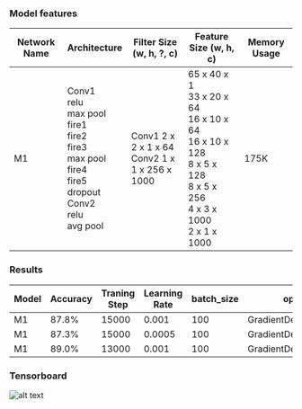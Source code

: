 ### Model features
| Network Name    | Architecture                                                          | Filter Size (w, h, ?, c)                                                                      | Feature Size (w, h, c)                                                                            | Memory Usage |
|-----------------|-----------------------------------------------------------------------|----------------------------------------------------------------------------------|------------------------------------------------------------------------------------------|--------------|
| M1              | Conv1 </br> relu </br> max pool </br> fire1 </br> fire2 </br> fire3 </br> max pool </br> fire4 </br> fire5 </br> dropout </br> Conv2 </br> relu </br> avg pool                     | Conv1 2 x 2 x 1 x 64  </br> Conv2 1 x 1 x 256 x 1000                                 | 65 x 40 x 1 </br> 33 x 20 x 64 </br> 16 x 10 x 64 </br> 16 x 10 x 128 </br> 8 x 5 x 128 </br> 8 x 5 x 256 </br> 4 x 3 x 1000 </br> 2 x 1 x 1000                                       | 175K        |


### Results
| Model           | Accuracy                                                             | Traning Step                                                                 | Learning Rate                                                                      | batch_size                        | optimizer                | activation function | silence_percentage | unknown_percentage | time_shift_ms | sample_rate |
|-----------------|------------------------------------------------------------------|------------------------------------------------------------------------------|------------------------------------------------------------------------------------|-----------------------------------|--------------------------|---------------------|--------------------|--------------------|---------------|-------------|
| M1              | 87.8%                                                            | 15000                                                                   | 0.001                                                                  | 100                               | GradientDescentOptimizer | Relu                | 10                 | 10                 | 100           | 16000       |
| M1              | 87.3%                                                            | 15000                                                                   | 0.0005                                                                  | 100                               | GradientDescentOptimizer | Relu                | 10                 | 10                 | 100           | 16000       |
| M1              | 89.0%                                                            | 13000                                                                   | 0.001                                                                  | 100                               | GradientDescentOptimizer | Relu                | 10                 | 10                 | 100           | 16000       |



### Tensorboard
![alt text](https://i.imgur.com/GmguEqN.jpg)

